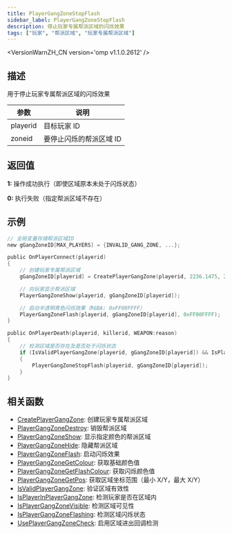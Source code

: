 ```yaml
---
title: PlayerGangZoneStopFlash
sidebar_label: PlayerGangZoneStopFlash
description: 停止玩家专属帮派区域的闪烁效果
tags: ["玩家", "帮派区域", "玩家专属帮派区域"]
---
```


<VersionWarnZH_CN version='omp v1.1.0.2612' />

## 描述

用于停止玩家专属帮派区域的闪烁效果

| 参数     | 说明                    |
| -------- | ----------------------- |
| playerid | 目标玩家 ID             |
| zoneid   | 要停止闪烁的帮派区域 ID |

## 返回值

**1:** 操作成功执行（即使区域原本未处于闪烁状态）

**0:** 执行失败（指定帮派区域不存在）

## 示例

```c
// 全局变量存储帮派区域ID
new gGangZoneID[MAX_PLAYERS] = {INVALID_GANG_ZONE, ...};

public OnPlayerConnect(playerid)
{
    // 创建玩家专属帮派区域
    gGangZoneID[playerid] = CreatePlayerGangZone(playerid, 2236.1475, 2424.7266, 2319.1636, 2502.4348);

    // 向玩家显示帮派区域
    PlayerGangZoneShow(playerid, gGangZoneID[playerid]);

    // 启动半透明青色闪烁效果（RGBA: 0xFF00FFFF）
    PlayerGangZoneFlash(playerid, gGangZoneID[playerid], 0xFF00FFFF);
}

public OnPlayerDeath(playerid, killerid, WEAPON:reason)
{
    // 检测区域是否存在及是否处于闪烁状态
    if (IsValidPlayerGangZone(playerid, gGangZoneID[playerid]) && IsPlayerGangZoneFlashing(playerid, gGangZoneID[playerid]))
    {
        PlayerGangZoneStopFlash(playerid, gGangZoneID[playerid]);
    }
}
```

## 相关函数

- [CreatePlayerGangZone](CreatePlayerGangZone): 创建玩家专属帮派区域
- [PlayerGangZoneDestroy](PlayerGangZoneDestroy): 销毁帮派区域
- [PlayerGangZoneShow](PlayerGangZoneShow): 显示指定颜色的帮派区域
- [PlayerGangZoneHide](PlayerGangZoneHide): 隐藏帮派区域
- [PlayerGangZoneFlash](PlayerGangZoneFlash): 启动闪烁效果
- [PlayerGangZoneGetColour](PlayerGangZoneGetColour): 获取基础颜色值
- [PlayerGangZoneGetFlashColour](PlayerGangZoneGetFlashColour): 获取闪烁颜色值
- [PlayerGangZoneGetPos](PlayerGangZoneGetPos): 获取区域坐标范围（最小 X/Y，最大 X/Y）
- [IsValidPlayerGangZone](IsValidPlayerGangZone): 验证区域有效性
- [IsPlayerInPlayerGangZone](IsPlayerInPlayerGangZone): 检测玩家是否在区域内
- [IsPlayerGangZoneVisible](IsPlayerGangZoneVisible): 检测区域可见性
- [IsPlayerGangZoneFlashing](IsPlayerGangZoneFlashing): 检测区域闪烁状态
- [UsePlayerGangZoneCheck](UsePlayerGangZoneCheck): 启用区域进出回调检测
